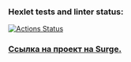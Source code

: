 ### Hexlet tests and linter status:
[![Actions Status](https://github.com/RoninSK8/layout-designer-project-lvl1/workflows/hexlet-check/badge.svg)](https://github.com/RoninSK8/layout-designer-project-lvl1/actions)

### [Ссылка на проект на Surge.](http://peaceful-ear.surge.sh)
